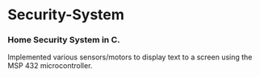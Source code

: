 # Security-System

### Home Security System in C.
Implemented various sensors/motors to display text to a screen using the MSP 432 microcontroller.
